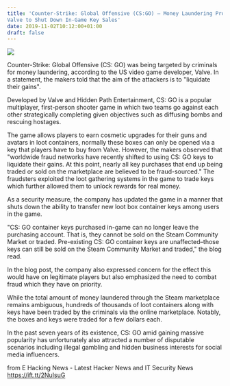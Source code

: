 ```yaml
---
title: 'Counter-Strike: Global Offensive (CS:GO) — Money Laundering Prompts
Valve to Shut Down In-Game Key Sales'
date: 2019-11-02T10:12:00+01:00
draft: false
---
```


[![](https://1.bp.blogspot.com/-vXHejodJsAk/Xb1Gv6WVr8I/AAAAAAAABsw/_eSnyk9PoxkKP_2GSh890rwakcaC5JKHQCLcBGAsYHQ/s640/pexels-photo.jpg)](https://1.bp.blogspot.com/-vXHejodJsAk/Xb1Gv6WVr8I/AAAAAAAABsw/_eSnyk9PoxkKP_2GSh890rwakcaC5JKHQCLcBGAsYHQ/s1600/pexels-photo.jpg)

  
Counter-Strike: Global Offensive (CS: GO) was being targeted by criminals for money laundering, according to the US video game developer, Valve. In a statement, the makers told that the aim of the attackers is to "liquidate their gains".  
  
Developed by Valve and Hidden Path Entertainment, CS: GO is a popular multiplayer, first-person shooter game in which two teams go against each other strategically completing given objectives such as diffusing bombs and rescuing hostages.  
  
The game allows players to earn cosmetic upgrades for their guns and avatars in loot containers, normally these boxes can only be opened via a key that players have to buy from Valve. However, the makers observed that "worldwide fraud networks have recently shifted to using CS: GO keys to liquidate their gains. At this point, nearly all key purchases that end up being traded or sold on the marketplace are believed to be fraud-sourced." The fraudsters exploited the loot gathering systems in the game to trade keys which further allowed them to unlock rewards for real money.  
  
As a security measure, the company has updated the game in a manner that shuts down the ability to transfer new loot box container keys among users in the game.  
  
"CS: GO container keys purchased in-game can no longer leave the purchasing account. That is, they cannot be sold on the Steam Community Market or traded. Pre-existing CS: GO container keys are unaffected–those keys can still be sold on the Steam Community Market and traded," the blog read.  
  
In the blog post, the company also expressed concern for the effect this would have on legitimate players but also emphasized the need to combat fraud which they have on priority.  
  
While the total amount of money laundered through the Steam marketplace remains ambiguous, hundreds of thousands of loot containers along with keys have been traded by the criminals via the online marketplace. Notably, the boxes and keys were traded for a few dollars each.  
  
In the past seven years of its existence, CS: GO amid gaining massive popularity has unfortunately also attracted a number of disputable scenarios including illegal gambling and hidden business interests for social media influencers.

  
  
from E Hacking News - Latest Hacker News and IT Security News https://ift.tt/2NuIsuG